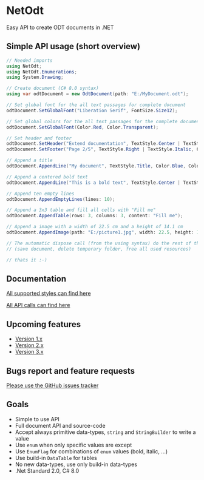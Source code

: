 # NetOdt
Easy API to create ODT documents in .NET

## Simple API usage (short overview)
```csharp
// Needed imports
using NetOdt;
using NetOdt.Enumerations;
using System.Drawing;

// Create document (C# 8.0 syntax)
using var odtDocument = new OdtDocument(path: "E:/MyDocument.odt");

// Set global font for the all text passages for complete document
odtDocument.SetGlobalFont("Liberation Serif", FontSize.Size12);

// Set global colors for the all text passages for the complete document
odtDocument.SetGlobalFont(Color.Red, Color.Transparent);

// Set header and footer
odtDocument.SetHeader("Extend documentation", TextStyle.Center | TextStyle.Bold);
odtDocument.SetFooter("Page 2/5", TextStyle.Right | TextStyle.Italic, Color.Gray, Color.Transparent);

// Append a title
odtDocument.AppendLine("My document", TextStyle.Title, Color.Blue, Color.Black);

// Append a centered bold text
odtDocument.AppendLine("This is a bold text", TextStyle.Center | TextStyle.Bold);

// Append ten empty lines
odtDocument.AppendEmptyLines(lines: 10);

// Append a 3x3 table and fill all cells with "Fill me"
odtDocument.AppendTable(rows: 3, columns: 3, content: "Fill me");

// Append a image with a width of 22.5 cm and a height of 14.1 cm
odtDocument.AppendImage(path: "E:/picture1.jpg", width: 22.5, height: 14.1);

// The automatic dispose call (from the using syntax) do the rest of the work
// (save document, delete temporary folder, free all used resources)

// thats it :-)
```

## Documentation

[All supported styles can find here](./Documentation/styles.md)

[All API calls can find here](./Documentation/api.md)

## Upcoming features
* [Version 1.x](https://github.com/TobiasSekan/NetOdt/milestone/1)
* [Version 2.x](https://github.com/TobiasSekan/NetOdt/milestone/2)
* [Version 3.x](https://github.com/TobiasSekan/NetOdt/milestone/2)

## Bugs report and feature requests
[Please use the GitHub issues tracker](https://github.com/TobiasSekan/NetOdt/issues)

## Goals
* Simple to use API
* Full document API and source-code
* Accept always primitive data-types, `string` and `StringBuilder` to write a value
* Use `enum` when only specific values are except
* Use `EnumFlag` for combinations of `enum` values (bold, italic, ...)
* Use build-in `DataTable` for tables
* No new data-types, use only build-in data-types
* .Net Standard 2.0, C# 8.0
